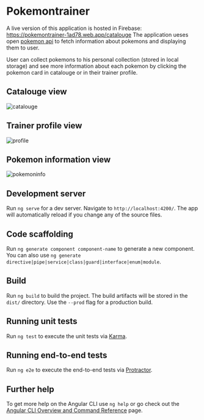 # Pokemontrainer

A live version of this application is hosted in Firebase: https://pokemontrainer-1ad78.web.app/catalouge
The application ueses open [pokemon api](https://pokeapi.co) to fetch information about pokemons and displaying them to user.


User can collect pokemons to his personal collection (stored in local storage) and see more information about each pokemon by clicking the pokemon card in catalouge or in their trainer profile.

## Catalouge view
![catalouge](https://i.imgur.com/Anx4ItA.png)

## Trainer profile view
![profile](https://i.imgur.com/Fegs6Sr.png)

## Pokemon information view
![pokemoninfo](https://i.imgur.com/IVWBGrP.png)





## Development server

Run `ng serve` for a dev server. Navigate to `http://localhost:4200/`. The app will automatically reload if you change any of the source files.

## Code scaffolding

Run `ng generate component component-name` to generate a new component. You can also use `ng generate directive|pipe|service|class|guard|interface|enum|module`.

## Build

Run `ng build` to build the project. The build artifacts will be stored in the `dist/` directory. Use the `--prod` flag for a production build.

## Running unit tests

Run `ng test` to execute the unit tests via [Karma](https://karma-runner.github.io).

## Running end-to-end tests

Run `ng e2e` to execute the end-to-end tests via [Protractor](http://www.protractortest.org/).

## Further help

To get more help on the Angular CLI use `ng help` or go check out the [Angular CLI Overview and Command Reference](https://angular.io/cli) page.
